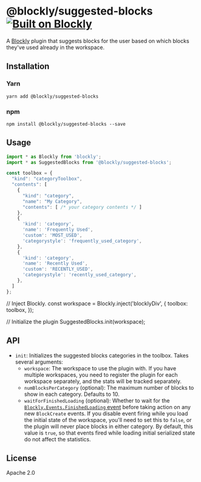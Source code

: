 # @blockly/suggested-blocks [![Built on Blockly](https://tinyurl.com/built-on-blockly)](https://github.com/google/blockly)

A [Blockly](https://www.npmjs.com/package/blockly) plugin that suggests blocks for the user based on which blocks they've used already in the workspace.

## Installation

### Yarn
```
yarn add @blockly/suggested-blocks
```

### npm
```
npm install @blockly/suggested-blocks --save
```

## Usage
```js
import * as Blockly from 'blockly';
import * as SuggestedBlocks from '@blockly/suggested-blocks';

const toolbox = {
  "kind": "categoryToolbox",
  "contents": [
    {
      "kind": "category",
      "name": "My Category",
      "contents": [ /* your category contents */ ]
    },
    {
      'kind': 'category',
      'name': 'Frequently Used',
      'custom': 'MOST_USED',
      'categorystyle': 'frequently_used_category',
    },
    {
      'kind': 'category',
      'name': 'Recently Used',
      'custom': 'RECENTLY_USED',
      'categorystyle': 'recently_used_category',
    },
  ]
};
```

// Inject Blockly.
const workspace = Blockly.inject('blocklyDiv', {
  toolbox: toolbox,
});

// Initialize the plugin
SuggestedBlocks.init(workspace);

## API

- `init`: Initializes the suggested blocks categories in the toolbox. Takes several arguments:
  - `workspace`: The workspace to use the plugin with. If you have multiple
    workspaces, you need to register the plugin for each workspace separately,
    and the stats will be tracked separately.
  - `numBlocksPerCategory` (optional): The maximum number of blocks to show in
    each category. Defaults to 10.
  - `waitForFinishedLoading` (optional): Whether to wait for the
    [`Blockly.Events.FinishedLoading` event](https://developers.google.com/blockly/reference/js/blockly.events_namespace.finishedloading_class.md)
    before taking action on any new `BlockCreate` events. If you disable event
    firing while you load the initial state of the workspace, you'll need to set
    this to `false`, or the plugin will never place blocks in either category.
    By default, this value is `true`, so that events fired while loading initial
    serialized state do not affect the statistics.

## License
Apache 2.0
